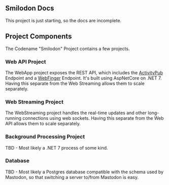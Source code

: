 
## Smilodon Docs

This project is just starting, so the docs are incomplete. 

## Project Components

The Codename "Smilodon" Project contains a few projects.

### Web API Project

The WebApp project exposes the REST API, which includes the [ActivityPub](https://activitypub.rocks/) Endpoint and a [WebFinger](https://webfinger.net/) Endpoint. It's built using AspNetCore on .NET 7. Having this separate from the Web Streaming allows them to scale separately.

### Web Streaming Project

The WebStreaming project handles the real-time updates and other long-running connections using web sockets. Having this separate from the Web API allows them to scale separately.

### Background Processing Project

TBD - Most likely a .NET 7 process of some kind.

### Database

TBD - Most likely a Postgres database compatible with the schema used by Mastodon, so that switching a server to/from Mastodon is easy.
